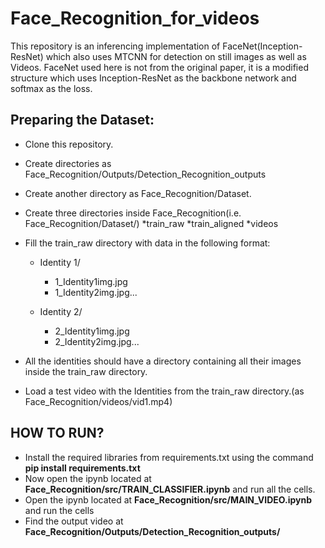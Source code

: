 # Face_Recognition_for_videos
This repository is an inferencing implementation of FaceNet(Inception-ResNet) which also uses MTCNN for detection on still images as well as Videos.
FaceNet used here is not from the original paper, it is a modified structure which uses Inception-ResNet as the backbone network and softmax as the loss.

## Preparing the Dataset:
* Clone this repository.
* Create directories as Face_Recognition/Outputs/Detection_Recognition_outputs
* Create another directory as Face_Recognition/Dataset.
* Create three directories inside Face_Recognition(i.e. Face_Recognition/Dataset/)
  *train_raw
  *train_aligned
  *videos
* Fill the train_raw directory with data in the following format:
  * Identity 1/
    * 1_Identity1img.jpg
    * 1_Identity2img.jpg...
    
  * Identity 2/
    * 2_Identity1img.jpg
    * 2_Identity2img.jpg...
    
* All the identities should have a directory containing all their images inside the train_raw directory.
* Load a test video with the Identities from the train_raw directory.(as Face_Recognition/videos/vid1.mp4)

## HOW TO RUN?

* Install the required libraries from requirements.txt using the command **pip install requirements.txt** 
* Now open the ipynb located at **Face_Recognition/src/TRAIN_CLASSIFIER.ipynb** and run all the cells.
* Open the ipynb  located at **Face_Recognition/src/MAIN_VIDEO.ipynb** and run the cells
* Find the output video at **Face_Recognition/Outputs/Detection_Recognition_outputs/**
